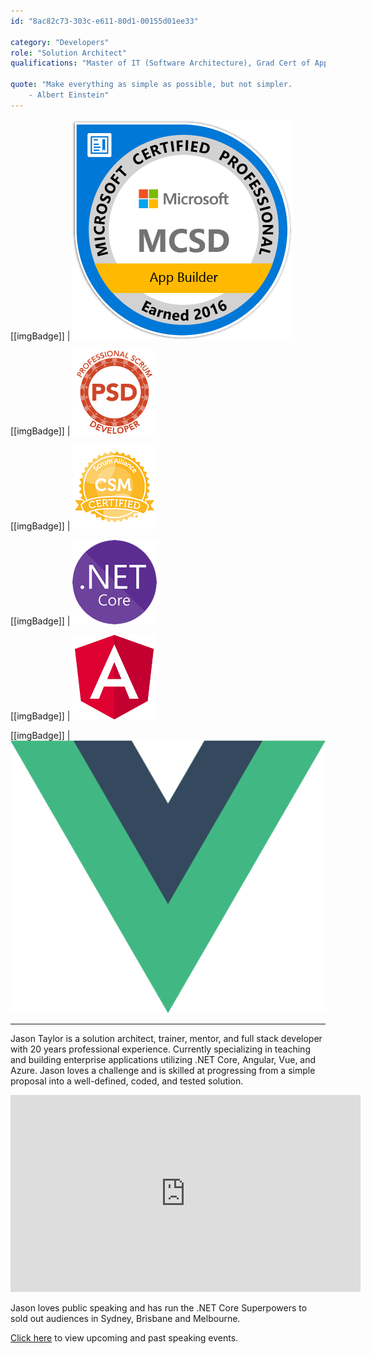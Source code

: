 ```yaml
---
id: "8ac82c73-303c-e611-80d1-00155d01ee33"

category: "Developers"
role: "Solution Architect"
qualifications: "Master of IT (Software Architecture), Grad Cert of Applied Science (IT), MCSD: App Builder"

quote: "Make everything as simple as possible, but not simpler.
    - Albert Einstein"
---
```


[[imgBadge]]
| ![mcsd.png](../badges/Certification-MCSD-App-Builder.png)

[[imgBadge]]
| ![scrum-dev.png](../badges/Certification-scrumorg-developer.png)

[[imgBadge]]
| ![scrum-master.png](../badges/Certification-scrumalliance-master.png)

[[imgBadge]]
| ![dotnetcore.png](../badges/Developer-dotnet-core.png)

[[imgBadge]]
| ![angular.png](../badges/Developer-angular.png)

[[imgBadge]]
| ![vue.png](../badges/Developer-Vue.png)

---

Jason Taylor is a solution architect, trainer, mentor, and full stack developer with 20 years professional experience. Currently specializing in teaching and building enterprise applications utilizing .NET Core, Angular, Vue, and Azure. Jason loves a challenge and is skilled at progressing from a simple proposal into a well-defined, coded, and tested solution.

<iframe width="560" height="315" src="https://www.youtube.com/embed/_lwCVE_XgqI?controls=0" frameborder="0"></iframe>

Jason loves public speaking and has run the .NET Core Superpowers to sold out audiences in Sydney, Brisbane and Melbourne.

[Click here](http://www.codingflow.net/speaking/) to view upcoming and past speaking events.
